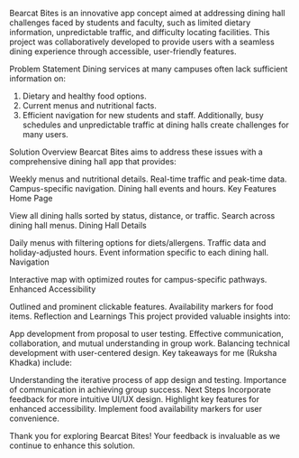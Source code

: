 Bearcat Bites is an innovative app concept aimed at addressing dining hall challenges faced by students and faculty, such as limited dietary information, unpredictable traffic, and difficulty locating facilities. This project was collaboratively developed to provide users with a seamless dining experience through accessible, user-friendly features.

Problem Statement
Dining services at many campuses often lack sufficient information on:

1. Dietary and healthy food options.
2. Current menus and nutritional facts.
3. Efficient navigation for new students and staff.
Additionally, busy schedules and unpredictable traffic at dining halls create challenges for many users.

Solution Overview
Bearcat Bites aims to address these issues with a comprehensive dining hall app that provides:

Weekly menus and nutritional details.
Real-time traffic and peak-time data.
Campus-specific navigation.
Dining hall events and hours.
Key Features
Home Page

View all dining halls sorted by status, distance, or traffic.
Search across dining hall menus.
Dining Hall Details

Daily menus with filtering options for diets/allergens.
Traffic data and holiday-adjusted hours.
Event information specific to each dining hall.
Navigation

Interactive map with optimized routes for campus-specific pathways.
Enhanced Accessibility

Outlined and prominent clickable features.
Availability markers for food items.
Reflection and Learnings
This project provided valuable insights into:

App development from proposal to user testing.
Effective communication, collaboration, and mutual understanding in group work.
Balancing technical development with user-centered design.
Key takeaways for me (Ruksha Khadka) include:

Understanding the iterative process of app design and testing.
Importance of communication in achieving group success.
Next Steps
Incorporate feedback for more intuitive UI/UX design.
Highlight key features for enhanced accessibility.
Implement food availability markers for user convenience.

Thank you for exploring Bearcat Bites! Your feedback is invaluable as we continue to enhance this solution.

